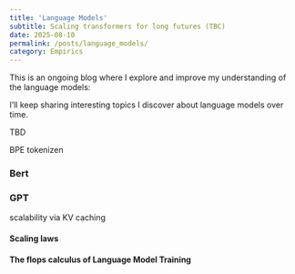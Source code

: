 ```yaml
---
title: 'Language Models'
subtitle: Scaling transformers for long futures (TBC)
date: 2025-08-10
permalink: /posts/language_models/
category: Empirics
---
```



This is an ongoing blog where I explore and improve my understanding of the language models:

I’ll keep sharing interesting topics I discover about language models over time.

TBD

BPE tokenizen

### Bert

### GPT


scalability via KV caching

#### Scaling laws

#### The flops calculus of Language Model Training